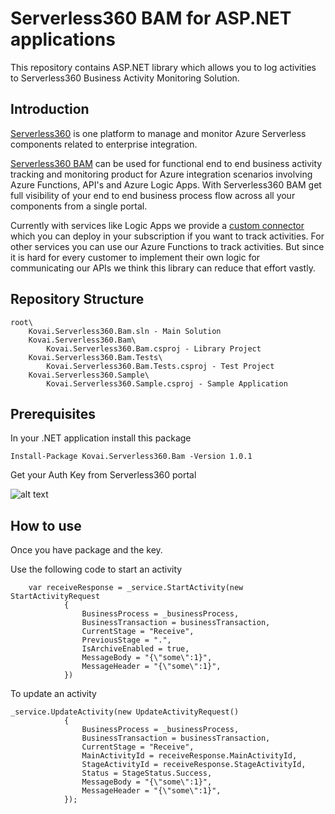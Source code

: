 # Serverless360 BAM for ASP.NET applications
This repository contains ASP.NET library which allows you to log activities to Serverless360 Business Activity Monitoring Solution.

## Introduction
[Serverless360](https://www.serverless360.com/) is one platform to manage and monitor Azure Serverless components related to enterprise integration.

[Serverless360 BAM](https://docs.serverless360.com/docs/what-is-business-activity-monitoring-tracking) can be used for functional end to end business activity tracking and monitoring product for Azure integration scenarios involving Azure Functions, API's and Azure Logic Apps. With Serverless360 BAM get full visibility of your end to end business process flow across all your components from a single portal.

Currently with services like Logic Apps we provide a [custom connector](https://github.com/Serverless360/Azure-Logic-Apps-BAM-Custom-Connector-for-Serverless360) which you can deploy in your subscription if you want to track activities. For other services you can use our Azure Functions to track activities. But since it is hard for every customer to implement their own logic for communicating our APIs we think this library can reduce that effort vastly.

## Repository Structure
```
root\
    Kovai.Serverless360.Bam.sln - Main Solution
    Kovai.Serverless360.Bam\
        Kovai.Serverless360.Bam.csproj - Library Project
    Kovai.Serverless360.Bam.Tests\
        Kovai.Serverless360.Bam.Tests.csproj - Test Project
    Kovai.Serverless360.Sample\
        Kovai.Serverless360.Sample.csproj - Sample Application
```
## Prerequisites

In your .NET application install this package
```
Install-Package Kovai.Serverless360.Bam -Version 1.0.1
```
Get your Auth Key from Serverless360 portal

![alt text](https://github.com/Serverless360/serverless360-bam-lib/blob/master/docs/serverless360%20bam.png)

## How to use

Once you have package and the key.

Use the following code to start an activity

```
	var receiveResponse = _service.StartActivity(new StartActivityRequest
			{
				BusinessProcess = _businessProcess,
				BusinessTransaction = businessTransaction,
				CurrentStage = "Receive",
				PreviousStage = ".",
				IsArchiveEnabled = true,
				MessageBody = "{\"some\":1}",
				MessageHeader = "{\"some\":1}",
			})
```

To update an activity

```
_service.UpdateActivity(new UpdateActivityRequest()
			{
				BusinessProcess = _businessProcess,
				BusinessTransaction = businessTransaction,
				CurrentStage = "Receive",
				MainActivityId = receiveResponse.MainActivityId,
				StageActivityId = receiveResponse.StageActivityId,
				Status = StageStatus.Success,
				MessageBody = "{\"some\":1}",
				MessageHeader = "{\"some\":1}",
			});
```
